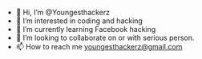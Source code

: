 - 👋 Hi, I’m @Youngesthackerz
- 👀 I’m interested in coding and hacking
- 🌱 I’m currently learning Facebook hacking
- 💞️ I’m looking to collaborate on or with serious person. 
- 📫 How to reach me youngesthackerz@gmail.com

<!---
Youngesthackerz/Youngesthackerz is a ✨ special ✨ repository because its `README.md` (this file) appears on your GitHub profile.
You can click the Preview link to take a look at your changes.
--->
